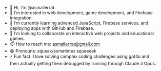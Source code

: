 - 👋 Hi, I’m @asmallerrat
- 👀 I’m interested in web development, game development, and Firebase integration.
- 🌱 I’m currently learning advanced JavaScript, Firebase services, and deploying apps with GitHub and Firebase.
- 💞️ I’m looking to collaborate on interactive web projects and educational games.
- 📫 How to reach me: asmallerrat@gmail.com
- 😄 Pronouns: squeak/sometimes squeeeek
- ⚡ Fun fact: I love solving complex coding challenges using gpt4o and then actually getting them debugged by running through Claude 3 Opus.


<!---
asmallerrat/asmallerrat is a ✨ special ✨ repository because its `README.md` (this file) appears on your GitHub profile.
You can click the Preview link to take a look at your changes.
--->
